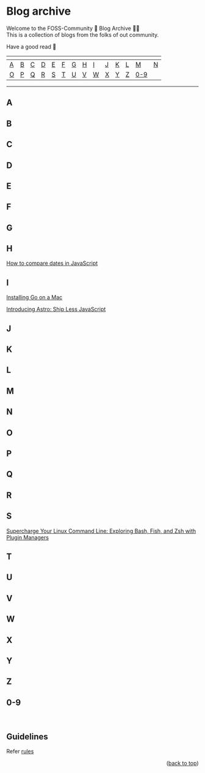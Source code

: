 <div id="top"></div>
<h1>Blog archive</h1>

<p>
Welcome to the FOSS-Community 🪽 Blog Archive 👋🏻 <br>
This is a collection of blogs from the folks of out community. 

Have a good read 📖
</p>

<div align="center">
   <table>
      <thead>
         <tr>
            <th align="left"></th>
            <th align="left"></th>
            <th align="left"></th>
            <th align="left"></th>
            <th align="left"></th>
            <th align="left"></th>
            <th align="left"></th>
            <th align="left"></th>
            <th align="left"></th>
            <th align="left"></th>
            <th align="left"></th>
            <th align="left"></th>
            <th align="left"></th>
            <th align="left"></th>
         </tr>
      </thead>
      <tbody>
         <tr>
            <td align="left"><a href="#A">A</a></td>
            <td align="left"><a href="#B">B</a></td>
            <td align="left"><a href="#C">C</a></td>
            <td align="left"><a href="#D">D</a></td>
            <td align="left"><a href="#E">E</a></td>
            <td align="left"><a href="#F">F</a></td>
            <td align="left"><a href="#G">G</a></td>
            <td align="left"><a href="#H">H</a></td>
            <td align="left"><a href="#I">I</a></td>
            <td align="left"><a href="#J">J</a></td>
            <td align="left"><a href="#K">K</a></td>
            <td align="left"><a href="#L">L</a></td>
            <td align="left"><a href="#M">M</a></td>
            <td align="left"><a href="#N">N</a></td>
         </tr>
         <tr>
            <td align="left"><a href="#O">O</a></td>
            <td align="left"><a href="#P">P</a></td>
            <td align="left"><a href="#Q">Q</a></td>
            <td align="left"><a href="#R">R</a></td>
            <td align="left"><a href="#S">S</a></td>
            <td align="left"><a href="#T">T</a></td>
            <td align="left"><a href="#U">U</a></td>
            <td align="left"><a href="#V">V</a></td>
            <td align="left"><a href="#W">W</a></td>
            <td align="left"><a href="#X">X</a></td>
            <td align="left"><a href="#Y">Y</a></td>
            <td align="left"><a href="#Z">Z</a></td>
            <td align="left"><a href="#0-9">0-9</a></td>
            <td align="left"></td>
         </tr>
      </tbody>
   </table>
</div>

<hr>

<div>
    <section id="A">
  <h1>A</h1>
  
</section>

<section id="B">
  <h1>B</h1>
  
</section>

<section id="C">
  <h1>C</h1>
  
</section>

<section id="D">
  <h1>D</h1>
  
</section>

<section id="E">
  <h1>E</h1>
  
</section>

<section id="F">
  <h1>F</h1>
  
</section>

<section id="G">
  <h1>G</h1>
  
</section>

<section id="H">
  <h1>H</h1>
  <a href="https://fosscu-blog.vercel.app/posts/how-to-compare-dates-in-javascript"><p>How to compare dates in JavaScript</p></a>
</section>

<section id="I">
  <h1>I</h1>
   <a href="https://fosscu-blog.vercel.app/posts/installing-go-on-a-mac"><p>Installing Go on a Mac</p></a>
   <a href="https://fosscu-blog.vercel.app/posts/introducing-astro"><p>Introducing Astro: Ship Less JavaScript</p></a>
</section>

<section id="J">
  <h1>J</h1>
  
</section>

<section id="K">
  <h1>K</h1>
  
</section>

<section id="L">
  <h1>L</h1>
  
</section>

<section id="M">
  <h1>M</h1>
  
</section>

<section id="N">
  <h1>N</h1>
  
</section>

<section id="O">
  <h1>O</h1>
  
</section>

<section id="P">
  <h1>P</h1>
  
</section>

<section id="Q">
  <h1>Q</h1>

</section>

<section id="R">
  <h1>R</h1>
  
</section>

<section id="S">
  <h1>S</h1>
     <a href="https://fosscu.substack.com/p/supercharge-your-linux-command-line"><p>Supercharge Your Linux Command Line: Exploring Bash, Fish, and Zsh with Plugin Managers</p></a>
  
</section>

<section id="T">
  <h1>T</h1>
  
</section>

<section id="U">
  <h1>U</h1>
  
</section>

<section id="V">
  <h1>V</h1>
  
</section>

<section id="W">
  <h1>W</h1>
  
</section>

<section id="X">
  <h1>X</h1>
  
</section>

<section id="Y">
  <h1>Y</h1>
  
</section>

<section id="Z">
  <h1>Z</h1>
  
</section>

<section id="0-9">
  <h1>0-9</h1>
  
</section>

</div>

<br>

<h2 id="guidelines">Guidelines</h2>
<p>Refer <a href="https://github.com/FOSS-Community/blog-archive/blob/main/GUIDELINES.md">rules</a></p>
<p align="right">(<a href="#top">back to top</a>)</p>

<br>  
